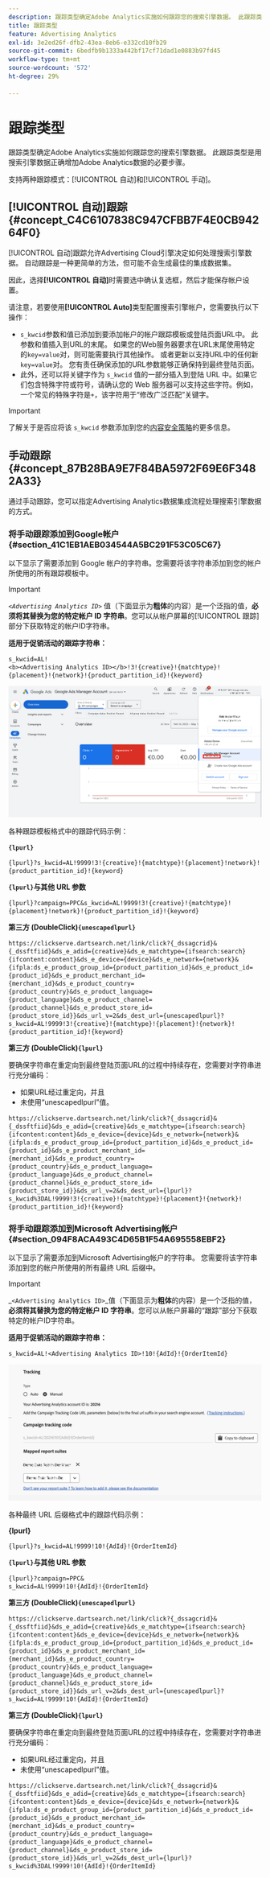 ```yaml
---
description: 跟踪类型确定Adobe Analytics实施如何跟踪您的搜索引擎数据。 此跟踪类型是用搜索引擎数据正确增加Adobe Analytics数据的必要步骤。
title: 跟踪类型
feature: Advertising Analytics
exl-id: 3e2ed26f-dfb2-43ea-8eb6-e332cd10fb29
source-git-commit: 6bedfb9b1333a442bf17cf71dad1e0883b97fd45
workflow-type: tm+mt
source-wordcount: '572'
ht-degree: 29%

---
```


# 跟踪类型

跟踪类型确定Adobe Analytics实施如何跟踪您的搜索引擎数据。 此跟踪类型是用搜索引擎数据正确增加Adobe Analytics数据的必要步骤。

<!--

Here is a video overview of how to implement the Advertising Analytics tracking template:

>[!VIDEO](https://video.tv.adobe.com/v/37439/?quality=12&captions=chi_hans)

-->

支持两种跟踪模式：[!UICONTROL 自动]和[!UICONTROL 手动]。

## [!UICONTROL 自动]跟踪 {#concept_C4C6107838C947CFBB7F4E0CB94264F0}

[!UICONTROL 自动]跟踪允许Advertising Cloud引擎决定如何处理搜索引擎数据。 自动跟踪是一种更简单的方法，但可能不会生成最佳的集成数据集。

因此，选择&#x200B;**[!UICONTROL 自动]**&#x200B;时需要选中确认复选框，然后才能保存帐户设置。

请注意，若要使用&#x200B;**[!UICONTROL Auto]**&#x200B;类型配置搜索引擎帐户，您需要执行以下操作：

* `s_kwcid`参数和值已添加到要添加帐户的帐户跟踪模板或登陆页面URL中。 此参数和值插入到URL的末尾。 如果您的Web服务器要求在URL末尾使用特定的`key=value`对，则可能需要执行其他操作。 或者更新以支持URL中的任何新`key=value`对。 您有责任确保添加的URL参数能够正确保持到最终登陆页面。
* 此外，还可以将关键字作为 `s_kwcid` 值的一部分插入到登陆 URL 中。如果它们包含特殊字符或符号，请确认您的 Web 服务器可以支持这些字符。例如，一个常见的特殊字符是`+`，该字符用于“修改广泛匹配”关键字。

>[!IMPORTANT]
>
>了解关于是否应将该 `s_kwcid` 参数添加到您的[内容安全策略](https://experienceleague.adobe.com/zh-hans/docs/id-service/using/reference/csp)的更多信息。

## 手动跟踪 {#concept_87B28BA9E7F84BA5972F69E6F3482A33}

通过手动跟踪，您可以指定Advertising Analytics数据集成流程处理搜索引擎数据的方式。

### 将手动跟踪添加到Google帐户 {#section_41C1EB1AEB034544A5BC291F53C05C67}

以下显示了需要添加到 Google 帐户的字符串。您需要将该字符串添加到您的帐户所使用的所有跟踪模板中。

>[!IMPORTANT]
>
>*`<Advertising Analytics ID>`* 值（下面显示为&#x200B;**粗体**&#x200B;的内容）是一个泛指的值，**必须将其替换为您的特定帐户 ID 字符串**。您可以从帐户屏幕的[!UICONTROL 跟踪]部分下获取特定的帐户ID字符串。

**适用于促销活动的跟踪字符串：**

```
s_kwcid=AL! 
<b><Advertising Analytics ID></b>!3!{creative}!{matchtype}!{placement}!{network}!{product_partition_id}!{keyword}
```

![Google](/help/integrate/c-advertising-analytics/c-adanalytics-workflow/assets/google-account.png)

各种跟踪模板格式中的跟踪代码示例：

**`{lpurl}`**

```
{lpurl}?s_kwcid=AL!9999!3!{creative}!{matchtype}!{placement}!network}!{product_partition_id}!{keyword}
```

**`{lpurl}`与其他 URL 参数**

```
{lpurl}?campaign=PPC&s_kwcid=AL!9999!3!{creative}!{matchtype}!{placement}!network}!{product_partition_id}!{keyword}
```

**第三方 (DoubleClick)`{unescapedlpurl}`**

```
https://clickserve.dartsearch.net/link/click?{_dssagcrid}&{_dssftfiid}&ds_e_adid={creative}&ds_e_matchtype={ifsearch:search}{ifcontent:content}&ds_e_device={device}&ds_e_network={network}&{ifpla:ds_e_product_group_id={product_partition_id}&ds_e_product_id={product_id}&ds_e_product_merchant_id={merchant_id}&ds_e_product_country={product_country}&ds_e_product_language={product_language}&ds_e_product_channel={product_channel}&ds_e_product_store_id={product_store_id}}&ds_url_v=2&ds_dest_url={unescapedlpurl}?s_kwcid=AL!9999!3!{creative}!{matchtype}!{placement}!{network}!{product_partition_id}!{keyword}
```

**第三方 (DoubleClick)`{lpurl}`**

要确保字符串在重定向到最终登陆页面URL的过程中持续存在，您需要对字符串进行充分编码：

* 如果URL经过重定向，并且
* 未使用“unescapedlpurl”值。


```
https://clickserve.dartsearch.net/link/click?{_dssagcrid}&{_dssftfiid}&ds_e_adid={creative}&ds_e_matchtype={ifsearch:search}{ifcontent:content}&ds_e_device={device}&ds_e_network={network}&{ifpla:ds_e_product_group_id={product_partition_id}&ds_e_product_id={product_id}&ds_e_product_merchant_id={merchant_id}&ds_e_product_country={product_country}&ds_e_product_language={product_language}&ds_e_product_channel={product_channel}&ds_e_product_store_id={product_store_id}}&ds_url_v=2&ds_dest_url={lpurl}?s_kwcid%3DAL!9999!3!{creative}!{matchtype}!{placement}!{network}!{product_partition_id}!{keyword}
```

### 将手动跟踪添加到Microsoft Advertising帐户 {#section_094F8ACA493C4D65B1F54A695558EBF2}

以下显示了需要添加到Microsoft Advertising帐户的字符串。 您需要将该字符串添加到您的帐户所使用的所有最终 URL 后缀中。

>[!IMPORTANT]
>
>_`<Advertising Analytics ID>`_值（下面显示为&#x200B;**粗体**&#x200B;的内容）是一个泛指的值，**必须将其替换为您的特定帐户 ID 字符串**。您可以从帐户屏幕的“跟踪”部分下获取特定的帐户ID字符串。

**适用于促销活动的跟踪字符串：**

```
s_kwcid=AL!<Advertising Analytics ID>!10!{AdId}!{OrderItemId} 
```

![添加跟踪代码参数](/help/integrate/c-advertising-analytics/c-adanalytics-workflow/assets/bing-account.png)

各种最终 URL 后缀格式中的跟踪代码示例：

**{lpurl}**

```
{lpurl}?s_kwcid=AL!9999!10!{AdId}!{OrderItemId}
```

**`{lpurl}`与其他 URL 参数**

```
{lpurl}?campaign=PPC&
s_kwcid=AL!9999!10!{AdId}!{OrderItemId}
```

**第三方 (DoubleClick)`{unescapedlpurl}`**

```
https://clickserve.dartsearch.net/link/click?{_dssagcrid}&{_dssftfiid}&ds_e_adid={creative}&ds_e_matchtype={ifsearch:search}{ifcontent:content}&ds_e_device={device}&ds_e_network={network}&{ifpla:ds_e_product_group_id={product_partition_id}&ds_e_product_id={product_id}&ds_e_product_merchant_id={merchant_id}&ds_e_product_country={product_country}&ds_e_product_language={product_language}&ds_e_product_channel={product_channel}&ds_e_product_store_id={product_store_id}}&ds_url_v=2&ds_dest_url={unescapedlpurl}?s_kwcid=AL!9999!10!{AdId}!{OrderItemId}
```

**第三方 (DoubleClick)`{lpurl}`**

要确保字符串在重定向到最终登陆页面URL的过程中持续存在，您需要对字符串进行充分编码：

* 如果URL经过重定向，并且
* 未使用“unescapedlpurl”值。

```
https://clickserve.dartsearch.net/link/click?{_dssagcrid}&{_dssftfiid}&ds_e_adid={creative}&ds_e_matchtype={ifsearch:search}{ifcontent:content}&ds_e_device={device}&ds_e_network={network}&{ifpla:ds_e_product_group_id={product_partition_id}&ds_e_product_id={product_id}&ds_e_product_merchant_id={merchant_id}&ds_e_product_country={product_country}&ds_e_product_language={product_language}&ds_e_product_channel={product_channel}&ds_e_product_store_id={product_store_id}}&ds_url_v=2&ds_dest_url={lpurl}?s_kwcid%3DAL!9999!10!{AdId}!{OrderItemId}
```
